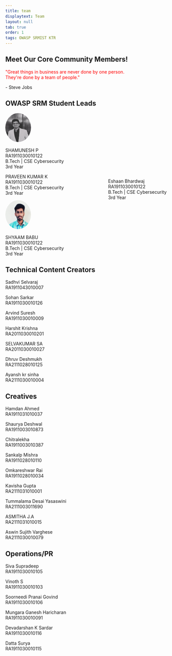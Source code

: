 ```yaml
---
title: team
displaytext: Team
layout: null
tab: true
order: 1
tags: OWASP SRMIST KTR
---
```


## Meet Our Core Community Members!
<p style="color:red;">"Great things in business are never done by one person.<br>
  They're done by a team of people."</p>
 <p>- Steve Jobs</p>
 
## OWASP SRM Student Leads
 
 <div style="display:inline;">
   <img src="assets/images/leads/shamunesh.jpg" width="80" height="90" style="border-radius:50%;"> <br>
   <p>SHAMUNESH P<br>
    RA1911030010122<br>
    B.Tech | CSE Cybersecurity<br>
    3rd Year</p>
  <div style="float:right;">
   <p>Eshaan Bhardwaj<br>
    RA1911030010122<br>
    B.Tech | CSE Cybersecurity<br>
    3rd Year</p>
  </div>
   <p>PRAVEEN KUMAR K<br>
    RA1911030010122<br>
    B.Tech | CSE Cybersecurity<br>
    3rd Year</p>
    <img src="assets/images/leads/shyam.jpg" width="80" height="90" style="border-radius:50%;"> <br>
   <p>SHYAAM BABU<br>
    RA1911030010122<br>
    B.Tech | CSE Cybersecurity<br>
    3rd Year</p>
 </div>
 
## Technical Content Creators
 <div>
  
  <p>Sadhvi Selvaraj<br>
    RA1911043010007</p>
  
   <p>Sohan Sarkar<br>
    RA1911030010126</p>
  
   <p>Arvind Suresh<br>
    RA1911030010009</p>
  
   <p>Harshit Krishna<br>
    RA2011030010201</p>
  
  <p>SELVAKUMAR SA<br>
    RA2011030010027</p>
  
  <p>Dhruv Deshmukh<br>
    RA2111028010125</p>
  
  <p>Ayansh kr sinha<br>
    RA2111030010004</p>
  
 </div>
 
## Creatives
 <div>
  
  <p>Hamdan Ahmed<br>
    RA1911031010037</p>
  
   <p>Shaurya Deshwal<br>
    RA1911003010873</p>
  
   <p>Chitralekha<br>
    RA1911003010387</p>
  
   <p>Sankalp Mishra<br>
    RA1911028010110</p>
  
  <p>Omkareshwar Rai<br>
    RA1911028010034</p>
  
  <p>Kavisha Gupta<br>
    RA2111031010001</p>
  
  <p>Tummalama Desai Yasaswini<br>
    RA2111003011690</p>
  
  <p>ASMITHA J.A<br>
    RA2111031010015</p>
  
  <p>Aswin Sujith Varghese<br>
    RA2111030010079</p>
 
  
 </div>

## Operations/PR
 <div>
  
  <p>Siva Supradeep<br>
    RA1911030010105</p>
  
   <p>Vinoth S<br>
    RA1911030010103</p>
  
   <p>Soorneedi Pranai Govind<br>
    RA1911030010106</p>
  
   <p>Mungara Ganesh Haricharan<br>
    RA1911030010091</p>
  
  <p>Devadarshan K Sardar<br>
    RA1911030010116</p>
  
  <p>Datta Surya<br>
    RA1911030010115</p>
 </div>
